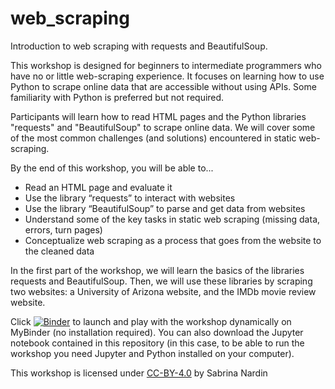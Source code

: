# web_scraping
 
Introduction to web scraping with requests and BeautifulSoup.

This workshop is designed for beginners to intermediate programmers who have no or little web-scraping experience. 
It focuses on learning how to use Python to scrape online data that are accessible without using APIs. 
Some familiarity with Python is preferred but not required. 

Participants will learn how to read HTML pages and the Python libraries "requests" and "BeautifulSoup" to scrape online data.
We will cover some of the most common challenges (and solutions) encountered in static web-scraping.

By the end of this workshop, you will be able to...
* Read an HTML page and evaluate it
* Use the library “requests” to interact with websites
* Use the library “BeautifulSoup” to parse and get data from websites
* Understand some of the key tasks in static web scraping (missing data, errors, turn pages)
* Conceptualize web scraping as a process that goes from the website to the cleaned data

In the first part of the workshop, we will learn the basics of the libraries requests and BeautifulSoup. 
Then, we will use these libraries by scraping two websites: a University of Arizona website, and the IMDb movie review website.

Click [![Binder](https://mybinder.org/badge_logo.svg)](https://mybinder.org/v2/gh/brinasab/web_scraping/main?filepath=webscraping_workshop.ipynb) 
to launch and play with the workshop dynamically on MyBinder (no installation required). 
You can also download the Jupyter notebook contained in this repository (in this case, to be able to run the workshop you need Jupyter and Python installed on your computer).

This workshop is licensed under [CC-BY-4.0](https://creativecommons.org/licenses/by/4.0/) by Sabrina Nardin